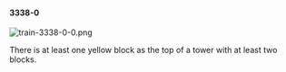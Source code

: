 #### 3338-0
![train-3338-0-0.png](https://github.com/lil-lab/nlvr/raw/master/nlvr/train/images/63/train-3338-0-0.png "train-3338-0-0.png")

There is at least one yellow block as the top of a tower with at least two blocks.